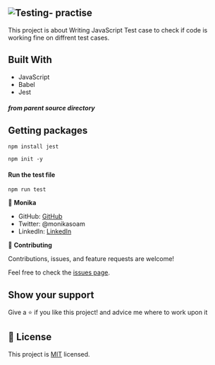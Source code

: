 
## ![Testing- practise](https://img.shields.io/badge/Microverse-blueviolet)

This project is about Writing JavaScript Test case to check if code is working fine on diffrent test cases.


## Built With


- JavaScript
- Babel
- Jest


##### from parent source directory

## Getting packages
```
npm install jest
```
```
npm init -y
```

#### Run the test file
```
npm run test
```

👤 **Monika**

- GitHub: [GitHub](https://github.com/monika-soam)
- Twitter: @monikasoam
- LinkedIn: [LinkedIn](linkedin.com/in/monika-soam-✓-16b59925)




🤝 **Contributing**

Contributions, issues, and feature requests are welcome!

Feel free to check the [issues page](https://github.com/monika-soam/To-do-list/issues).

## Show your support

Give a ⭐️ if you like this project! and advice me where to work upon it


## 📝 License

This project is [MIT](./MIT.md) licensed.

